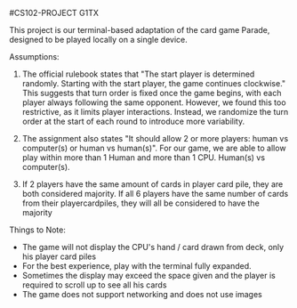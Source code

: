 #CS102-PROJECT G1TX

This project is our terminal-based adaptation of the card game Parade, designed to be played locally on a single device.

Assumptions:

1) The official rulebook states that "The start player is determined randomly. Starting with the start player, the game continues clockwise." This suggests that turn order is fixed once the game begins, with each player always following the same opponent. However, we found this too restrictive, as it limits player interactions. Instead, we randomize the turn order at the start of each round to introduce more variability.

2) The assignment also states "It should allow 2 or more players: human vs computer(s) or human vs human(s)". For our game, we are able to allow play within more than 1 Human and more than 1 CPU. Human(s) vs computer(s).

3) If 2 players have the same amount of cards in player card pile, they are both considered majority. If all 6 players have the same number of cards from their playercardpiles, they will all be considered to have the majority

Things to Note:

- The game will not display the CPU's hand / card drawn from deck, only his player card piles
- For the best experience, play with the terminal fully expanded.
- Sometimes the display may exceed the space given and the player is required to scroll up to see all his cards
- The game does not support networking and does not use images 